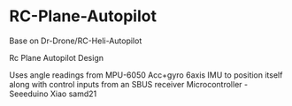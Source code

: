 # RC-Plane-Autopilot
Base on Dr-Drone/RC-Heli-Autopilot

Rc Plane Autopilot Design

Uses angle readings from MPU-6050 Acc+gyro 6axis IMU to position itself along with control inputs from an SBUS receiver Microcontroller - Seeeduino Xiao samd21
